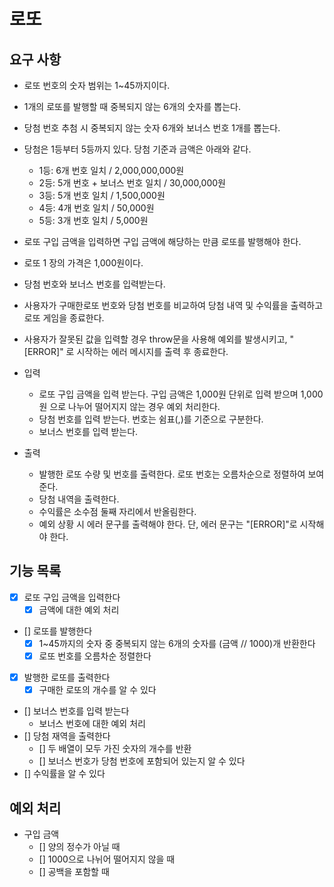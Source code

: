 # 로또

## 요구 사항

- 로또 번호의 숫자 범위는 1~45까지이다.
- 1개의 로또를 발행할 때 중복되지 않는 6개의 숫자를 뽑는다.
- 당첨 번호 추첨 시 중복되지 않는 숫자 6개와 보너스 번호 1개를 뽑는다.
- 당첨은 1등부터 5등까지 있다. 당첨 기준과 금액은 아래와 같다.

  - 1등: 6개 번호 일치 / 2,000,000,000원
  - 2등: 5개 번호 + 보너스 번호 일치 / 30,000,000원
  - 3등: 5개 번호 일치 / 1,500,000원
  - 4등: 4개 번호 일치 / 50,000원
  - 5등: 3개 번호 일치 / 5,000원

- 로또 구입 금액을 입력하면 구입 금액에 해당하는 만큼 로또를 발행해야 한다.
- 로또 1 장의 가격은 1,000원이다.
- 당첨 번호와 보너스 번호를 입력받는다.
- 사용자가 구매한로또 번호와 당첨 번호를 비교하여 당첨 내역 및 수익률을 출력하고
  로또 게임을 종료한다.
- 사용자가 잘못된 값을 입력할 경우 throw문을 사용해 예외를 발생시키고, "[ERROR]"
  로 시작하는 에러 메시지를 출력 후 종료한다.

- 입력

  - 로또 구입 금액을 입력 받는다. 구입 금액은 1,000원 단위로 입력 받으며 1,000원
    으로 나누어 떨어지지 않는 경우 예외 처리한다.
  - 당첨 번호를 입력 받는다. 번호는 쉼표(,)를 기준으로 구분한다.
  - 보너스 번호를 입력 받는다.

- 출력
  - 발행한 로또 수량 및 번호를 출력한다. 로또 번호는 오름차순으로 정렬하여 보여
    준다.
  - 당첨 내역을 출력한다.
  - 수익률은 소수점 둘째 자리에서 반올림한다.
  - 예외 상황 시 에러 문구를 출력해야 한다. 단, 에러 문구는 "[ERROR]"로 시작해야
    한다.

## 기능 목록

- [x] 로또 구입 금액을 입력한다
  - [x] 금액에 대한 예외 처리
- [] 로또를 발행한다
  - [x] 1~45까지의 숫자 중 중복되지 않는 6개의 숫자를 (금액 // 1000)개 반환한다
  - [x] 로또 번호를 오름차순 정렬한다
- [x] 발행한 로또를 출력한다
  - [x] 구매한 로또의 개수를 알 수 있다
- [] 보너스 번호를 입력 받는다
  - 보너스 번호에 대한 예외 처리
- [] 당첨 재역을 출력한다
  - [] 두 배열이 모두 가진 숫자의 개수를 반환
  - [] 보너스 번호가 당첨 번호에 포함되어 있는지 알 수 있다
- [] 수익률을 알 수 있다

## 예외 처리

- 구입 금액
  - [] 양의 정수가 아닐 때
  - [] 1000으로 나뉘어 떨어지지 않을 때
  - [] 공백을 포함할 때
